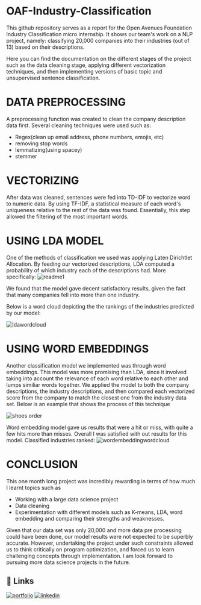 # OAF-Industry-Classification
This github repository serves as a report for the Open Avenues Foundation Industry Classification micro internship. It shows our team's work on a NLP project, namely: classifying 20,000 companies into their industries (out of 13) based on their descriptions. 

Here you can find the documentation on the different stages of the project such as the data cleaning stage, applying different vectorization techniques, and then implementing versions of basic topic and unsupervised sentence classification. 

# DATA PREPROCESSING
A preprocessing function was created to clean the company description data first. Several cleaning techniques were used such as: 
- Regex(clean up email address, phone numbers, emojis, etc)
- removing stop words
- lemmatizing(using spacey)
- stemmer

# VECTORIZING
After data was cleaned, sentences were fed into TD-IDF to vectorize word to numeric data. By using TF-IDF, a statistical measure of each word's uniqueness relative to the rest of the data was found. Essentially, this step allowed the filtering of the most important words.

# USING LDA MODEL
One of the methods of classification we used was applying Laten Dirichtlet Allocation. By feeding our vectorized descriptions, LDA computed a probability of which industry each of  the descriptions had. More specifically:
![readme1](https://user-images.githubusercontent.com/19886626/140465462-40943131-717d-428e-9196-cbb1485cd323.png)

We found that the model gave decent satisfactory results, given the fact that many companies fell into more than one industry. 

Below is a word cloud depicting the the rankings of the industries predicted by our model:

![ldawordcloud](https://user-images.githubusercontent.com/19886626/140468289-ec94fecc-b9fc-4b11-a04a-ad5db92d8f4b.png)




# USING WORD EMBEDDINGS
Another classification model we implemented was through word embeddings. This model was more promising than LDA, since it involved taking into account the relevance of each word relative to each other and lumps similiar words together. We applied the model to both the company descriptions, the industry descriptions, and then compared each vectorized score from the company to match the closest one from the industry data set. Below is an example that shows the process of this technique

![shoes order](https://user-images.githubusercontent.com/19886626/140466050-4dc7a448-a322-480c-818e-4d4445affc19.png)

Word embedding model gave us results that were a hit or miss, with quite a few hits more than misses.
Overall I was satisfied with out results for this model.
Classified industries ranked:
![wordembeddingwordcloud](https://user-images.githubusercontent.com/19886626/140468677-969651c5-3cfb-4592-a10b-9b94384b3c90.png)

# CONCLUSION
This one month long project was incredibly rewarding in terms of how much I learnt topics such as
- Working with a large data science project
- Data cleaning
- Experimentation with different models such as K-means, LDA, word embedding and comparing their strengths and weaknesses.

Given that our data set was only 20,000 and more data pre processing could have been done, our model results were not expected to be superbly accurate. However, undertaking the project under such constraints allowed us to think critically on program optimization, and forced us to learn challenging concepts through implementation.  I am look forward to  pursuing more data science projects in the future. 

## 🔗 Links
[![portfolio](https://img.shields.io/badge/my_portfolio-000?style=for-the-badge&logo=ko-fi&logoColor=white)](https://github.com/FaizanM2000)
[![linkedin](https://img.shields.io/badge/linkedin-0A66C2?style=for-the-badge&logo=linkedin&logoColor=white)](https://www.linkedin.com/in/faizan-mohiuddin-0282581bb/)
